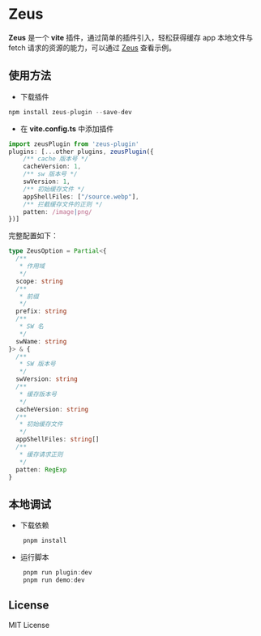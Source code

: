 # Zeus

**Zeus** 是一个 **vite** 插件，通过简单的插件引入，轻松获得缓存 app 本地文件与 fetch 请求的资源的能力，可以通过 [Zeus](https://yydounai1234.github.io/Zeus/) 查看示例。

## 使用方法

* 下载插件
```javascript
npm install zeus-plugin --save-dev
```
* 在 **vite.config.ts** 中添加插件

```typescript
import zeusPlugin from 'zeus-plugin'
plugins: [...other plugins, zeusPlugin({
    /** cache 版本号 */
    cacheVersion: 1,
    /** sw 版本号 */
    swVersion: 1,
    /** 初始缓存文件 */
    appShellFiles: ["/source.webp"],
    /** 拦截缓存文件的正则 */
    patten: /image|png/
})]
```

完整配置如下：

```typescript
type ZeusOption = Partial<{
  /**
   * 作用域
   */
  scope: string
  /**
   * 前缀
   */
  prefix: string
  /**
   * SW 名
   */
  swName: string
}> & {
  /**
   * SW 版本号
   */
  swVersion: string
  /**
   * 缓存版本号
   */
  cacheVersion: string
  /**
   * 初始缓存文件
   */
  appShellFiles: string[]
  /**
   * 缓存请求正则
   */
  patten: RegExp
}
```

## 本地调试

* 下载依赖
```javascript
    pnpm install
```
* 运行脚本
```javascript
    pnpm run plugin:dev
    pnpm run demo:dev
```

## License

MIT License